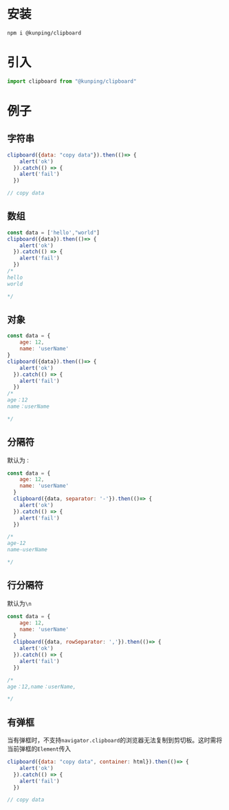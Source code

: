 # 安装

``` shell
npm i @kunping/clipboard
```

# 引入

``` js
import clipboard from "@kunping/clipboard"
```

# 例子

## 字符串

``` js
clipboard({data: "copy data"}).then(()=> {
    alert('ok')
  }).catch(() => {
    alert('fail')
  })

// copy data
```

## 数组

``` js
const data = ['hello',"world"]
clipboard({data}).then(()=> {
    alert('ok')
  }).catch(() => {
    alert('fail')
  })
/*
hello
world

*/
```

## 对象

``` js
const data = {
    age: 12,
    name: 'userName'
}
clipboard({data}).then(()=> {
    alert('ok')
  }).catch(() => {
    alert('fail')
  })
/*
age：12
name：userName

*/
```

## 分隔符

默认为`：`

``` js
const data = {
    age: 12,
    name: 'userName'
  }
  clipboard({data, separator: '-'}).then(()=> {
    alert('ok')
  }).catch(() => {
    alert('fail')
  })

/*
age-12
name-userName

*/
```

## 行分隔符

默认为`\n`

``` js
const data = {
    age: 12,
    name: 'userName'
  }
  clipboard({data, rowSeparator: ','}).then(()=> {
    alert('ok')
  }).catch(() => {
    alert('fail')
  })

/*
age：12,name：userName,

*/
```

## 有弹框

当有弹框时，不支持`navigator.clipboard`的浏览器无法复制到剪切板。这时需将当前弹框的`Element`传入

``` js
clipboard({data: "copy data", container: html}).then(()=> {
    alert('ok')
  }).catch(() => {
    alert('fail')
  })

// copy data
```

